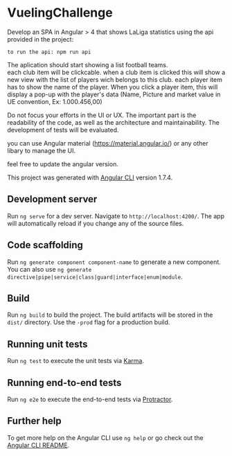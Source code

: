# VuelingChallenge

Develop an SPA in Angular > 4 that shows LaLiga statistics using the api provided in the project: 

	to run the api: npm run api

The aplication should start showing a list football teams.	
each club item will be clickcable.
when a club item is clicked this will show a new view with the list of players wich belongs to this club.
each player item has to show the name of the player.
When you click a player item, this will display a pop-up with the player's data (Name, Picture and market value in UE convention, Ex: 1.000.456,00) 

Do not focus your efforts in the UI or UX. The important part is the readability of the code, as well as the architecture and maintainability. 
The development of tests will be evaluated.

you can use Angular material (https://material.angular.io/) or any other libary to manage the UI.

feel free to update the angular version.

This project was generated with [Angular CLI](https://github.com/angular/angular-cli) version 1.7.4.

## Development server

Run `ng serve` for a dev server. Navigate to `http://localhost:4200/`. The app will automatically reload if you change any of the source files.

## Code scaffolding

Run `ng generate component component-name` to generate a new component. You can also use `ng generate directive|pipe|service|class|guard|interface|enum|module`.

## Build

Run `ng build` to build the project. The build artifacts will be stored in the `dist/` directory. Use the `-prod` flag for a production build.

## Running unit tests

Run `ng test` to execute the unit tests via [Karma](https://karma-runner.github.io).

## Running end-to-end tests

Run `ng e2e` to execute the end-to-end tests via [Protractor](http://www.protractortest.org/).

## Further help

To get more help on the Angular CLI use `ng help` or go check out the [Angular CLI README](https://github.com/angular/angular-cli/blob/master/README.md).
